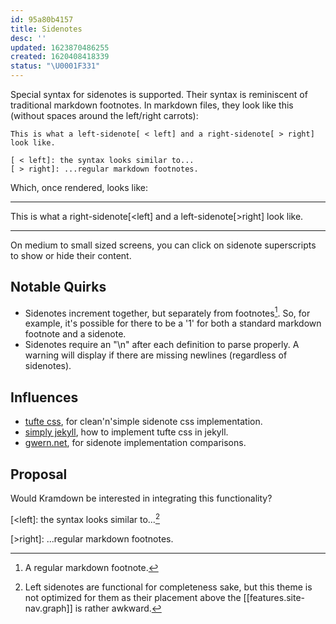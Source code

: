 ```yaml
---
id: 95a80b4157
title: Sidenotes
desc: ''
updated: 1623870486255
created: 1620408418339
status: "\U0001F331"
---
```

Special syntax for sidenotes is supported. Their syntax is reminiscent of traditional markdown footnotes. In markdown files, they look like this (without spaces around the left/right carrots):

```
This is what a left-sidenote[ < left] and a right-sidenote[ > right] look like.

[ < left]: the syntax looks similar to...
[ > right]: ...regular markdown footnotes.
```

Which, once rendered, looks like:

* * *

This is what a right-sidenote[<left] and a left-sidenote[>right] look like.

* * *

On medium to small sized screens, you can click on sidenote superscripts to show or hide their content.

## Notable Quirks

- Sidenotes increment together, but separately from footnotes[^foot]. So, for example, it's possible for there to be a '1' for both a standard markdown footnote and a sidenote.
- Sidenotes require an "\\n" after each definition to parse properly. A warning will display if there are missing newlines (regardless of sidenotes).

## Influences

- [tufte css](https://github.com/edwardtufte/tufte-css), for clean'n'simple sidenote css implementation.
- [simply jekyll](https://github.com/raghuveerdotnet/simply-jekyll), how to implement tufte css in jekyll.
- [gwern.net](https://github.com/gwern/gwern.net), for sidenote implementation comparisons.

## Proposal

Would Kramdown be interested in integrating this functionality?

[<left]: the syntax looks similar to...[^left-quirk]

[>right]: ...regular markdown footnotes.

[^foot]: A regular markdown footnote.

[^left-quirk]: Left sidenotes are functional for completeness sake, but this theme is not optimized for them as their placement above the [[features.site-nav.graph]] is rather awkward.

[^num]: Footnotes, however, increment separately and the superscripts are clickable on all sized screens, unlike sidenote superscripts, which are only clickable on medium and small sized screens.

